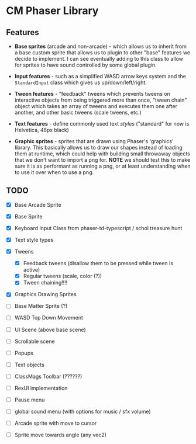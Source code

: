# CM Phaser Library

## Features

- **Base sprites** (arcade and non-arcade) - which allows us to inherit from a base custom sprite that allows us to plugin to other "base" features we decide to implement. I can see eventually adding to this class to allow for sprites to have sound controlled by some global plugin.

- **Input features** - such as a simplified WASD arrow keys system and the `StandardInput` class which gives us up/down/left/right.

- **Tween features** - "feedback" tweens which prevents tweens on interactive objects from being triggered more than once, "tween chain" object which takes an array of tweens and executes them one after another, and other basic tweens (scale tweens, etc.)

- **Text features** - define commonly used text *styles* ("standard" for now is Helvetica, 48px black)

- **Graphic sprites** - sprites that are drawn using Phaser's 'graphics' library. This basically allows us to draw our shapes instead of loading them at runtime, which could help with building small throwaway objects that we don't want to import a png for. **NOTE** we should test this to make sure it is as performant as running a png, or at least understanding when to use it over when to use a png.


## TODO 

- [x] Base Arcade Sprite
- [x] Base Sprite
- [x] Keyboard Input Class from phaser-td-typescript / schol treasure hunt
- [x] Text style types
- [x] Tweens
    - [x] Feedback tweens (disallow them to be pressed while tween is active)
    - [x] Regular tweens (scale, color (?))
    - [x] Tween chaining!!!!
- [x] Graphics Drawing Sprites
- [ ] Base Matter Sprite (?)
- [ ] WASD Top Down Movement

- [ ] UI Scene (above base scene)
- [ ] Scrollable scene
- [ ] Popups
- [ ] Text objects

- [ ] ClassMags Toolbar (??????)

- [ ] RexUI implementation
- [ ] Pause menu
- [ ] global sound menu (with options for music / sfx volume)
- [ ] Arcade sprite with move to cursor
- [ ] Sprite move towards angle (any vec2)

